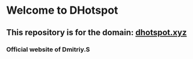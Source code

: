 # Welcome to DHotspot

## This repository is for the domain: [dhotspot.xyz](https://www.dhotspot.xyz)
### Official website of Dmitriy.S

